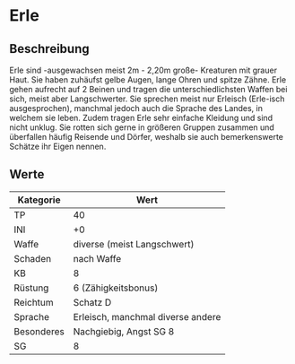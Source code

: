 # Erle

## Beschreibung

Erle sind -ausgewachsen meist 2m - 2,20m große- Kreaturen mit grauer Haut. Sie haben zuhäufst gelbe Augen, lange Ohren und spitze Zähne. Erle gehen aufrecht auf 2 Beinen und tragen die unterschiedlichsten Waffen bei sich, meist aber Langschwerter. Sie sprechen meist nur Erleisch \(Erle-isch ausgesprochen\), manchmal jedoch auch die Sprache des Landes, in welchem sie leben. Zudem tragen Erle sehr einfache Kleidung und sind nicht unklug. Sie rotten sich gerne in größeren Gruppen zusammen und überfallen häufig Reisende und Dörfer, weshalb sie auch bemerkenswerte Schätze ihr Eigen nennen.

## Werte

| Kategorie | Wert |
| - | - |
| TP | 40 |
| INI | +0 |
| Waffe | diverse (meist Langschwert) |
| Schaden | nach Waffe |
| KB | 8 |
| Rüstung | 6 (Zähigkeitsbonus) |
| Reichtum | Schatz D |
| Sprache | Erleisch, manchmal diverse andere |
| Besonderes | Nachgiebig, Angst SG 8 |
| SG | 8 |

